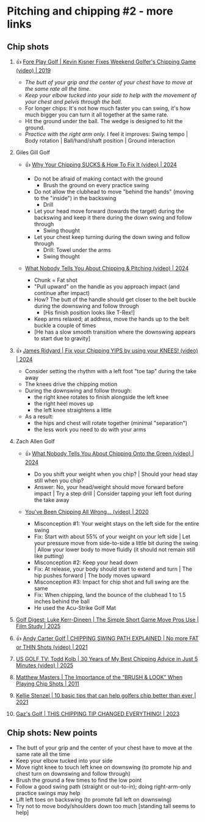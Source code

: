 # Pitching and chipping #2 - more links

## Chip shots

1. :thumbsup: [Fore Play Golf | Kevin Kisner Fixes Weekend Golfer's Chipping Game (video) | 2019](https://www.youtube.com/watch?v=9E-gdx-o1sg)
   - *The butt of your grip and the center of your chest have to move at the same rate all the time.*
   - *Keep your elbow tucked into your side to help with the movement of your chest and pelvis through the ball.*
   - For longer chips: It's not how much faster you can swing, it's how much bigger you can turn it all together at the same rate.
   - Hit the ground under the ball. The wedge is designed to hit the ground.
   - *Practice with the right arm only.* I feel it improves: Swing tempo | Body rotation | Ball/hand/shaft position | Ground interaction

1. Giles Gill Golf
   - :thumbsup: [Why Your Chipping SUCKS & How To Fix It (video) | 2024](https://www.youtube.com/watch?v=hrAV6bq6ZxU)
     * Do not be afraid of making contact with the ground
       + Brush the ground on every practice swing
     * Do not allow the clubhead to move "behind the hands" (moving to the "inside") in the backswing
       + Drill
     * Let your head move forward (towards the target) during the backswing and keep it there during the down swing and follow through
       + Swing thought
     * Let your chest keep turning during the down swing and follow through
       + Drill: Towel under the arms
       + Swing thought

   - [What Nobody Tells You About Chipping & Pitching (video) | 2024](https://www.youtube.com/watch?v=QjtkuOffDCo)
     * Chunk = Fat shot
     * "Pull upward" on the handle as you approach impact (and continue after impact)
     * How? The butt of the handle should get closer to the belt buckle during the downswing and follow through
       + [His finish position looks like T-Rex!]
     * Keep arms relaxed; at address, move the hands up to the belt buckle a couple of times
     * [He has a slow smooth transition where the downswing appears to start due to gravity]

1. :thumbsup: [James Ridyard | Fix your Chipping YIPS by using your KNEES! (video) | 2024](https://www.youtube.com/watch?v=TCoeM2HLVHw)
   - Consider setting the rhythm with a left foot "toe tap" during the take away
   - The knees drive the chipping motion
   - During the downswing and follow through:
     * the right knee rotates to finish alongside the left knee
     * the right heel moves up
     * the left knee straightens a little
   - As a result:
     * the hips and chest will rotate together (minimal "separation")
     * the less work you need to do with your arms

1. Zach Allen Golf
   - :thumbsup: [What Nobody Tells You About Chipping Onto the Green (video) | 2024](https://www.youtube.com/watch?v=Z8skX3ZoXh0)
     * Do you shift your weight when you chip? |
       Should your head stay still when you chip?
     * Answer: No, your head/weight should move forward before impact |
       Try a step drill |
       Consider tapping your left foot during the take away

   - [You've Been Chipping All Wrong... (video) | 2020](https://www.youtube.com/watch?v=1qWjadMbEa0)
     * Misconception #1: Your weight stays on the left side for the entire swing
     * Fix: Start with about 55% of your weight on your left side |
       Let your pressure move from side-to-side a little bit during the swing |
       Allow your lower body to move fluidly (it should not remain still like putting)
     * Misconception #2: Keep your head down
     * Fix: At release, your body should start to extend and turn | The hip pushes forward | The body moves upward
     * Misconception #3: Impact for chip shot and full swing are the same
     * Fix: When chipping, land the bounce of the clubhead 1 to 1.5 inches behind the ball 
     * He used the Acu-Strike Golf Mat

1. [Golf Digest: Luke Kerr-Dineen | The Simple Short Game Move Pros Use | Film Study | 2025](https://www.youtube.com/watch?v=FR7StwjY4Cw)
1. :thumbsup: [Andy Carter Golf | CHIPPING SWING PATH EXPLAINED | No more FAT or THIN Shots (video) | 2021](https://www.youtube.com/watch?v=p6PpQqylC6I)
1. [US GOLF TV: Todd Kolb | 30 Years of My Best Chipping Advice in Just 5 Minutes (video) | 2025](https://www.youtube.com/watch?v=bSBd3R3Ce8g)
1. [Matthew Masters | The Importance of the “BRUSH & LOOK” When Playing Chip Shots | 2011](https://golfstateofmind.com/the-importance-of-the-brush-look-when-playing-chip-shots/)
1. [Kellie Stenzel | 10 basic tips that can help golfers chip better than ever | 2021](https://golf.com/instruction/short-game/10-tips-golfer-chipping-better-than-ever/)
1. [Gaz's Golf | THIS CHIPPING TIP CHANGED EVERYTHING! | 2023](https://www.youtube.com/watch?v=O6BUgaI_6tM)


## Chip shots: New points

- The butt of your grip and the center of your chest have to move at the same rate all the time
- Keep your elbow tucked into your side
- Move right knee to touch left knee on downswing (to promote hip and chest turn on downswing and follow through)
- Brush the ground a few times to find the low point
- Follow a good swing path (straight or out-to-in); doing right-arm-only practice swings may help
- Lift left toes on backswing (to promote fall left on downswing)
- Try not to move body/shoulders down too much [standing tall seems to help]

